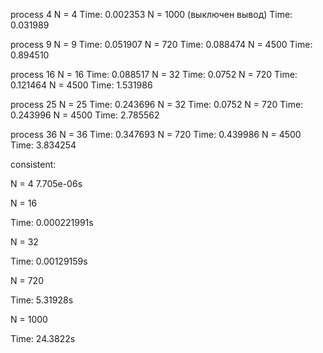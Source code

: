 process 4
N = 4
Time: 0.002353
N = 1000 (выключен вывод)
Time: 0.031989

process 9
N = 9
Time: 0.051907
N = 720
Time: 0.088474
N = 4500
Time: 0.894510

process 16
N = 16
Time: 0.088517
N = 32
Time: 0.0752
N = 720
Time: 0.121464
N = 4500
Time: 1.531986

process 25
N = 25
Time: 0.243696
N = 32
Time: 0.0752
N = 720
Time: 0.243996
N = 4500
Time: 2.785562

process 36
N = 36
Time: 0.347693
N = 720
Time: 0.439986
N = 4500
Time: 3.834254

consistent:

N = 4
7.705e-06s

N = 16

Time: 0.000221991s

N = 32

Time: 0.00129159s

N = 720

Time: 5.31928s

N = 1000

Time: 24.3822s
